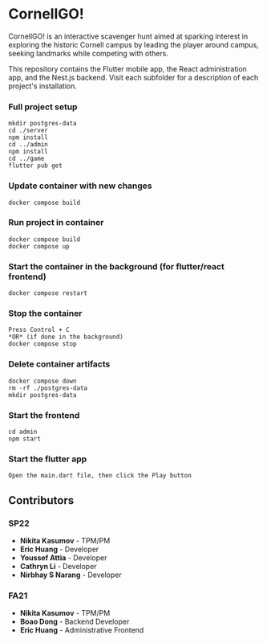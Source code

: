 # CornellGO!

CornellGO! is an interactive scavenger hunt aimed at sparking interest in exploring the historic Cornell campus by leading the player around campus, seeking landmarks while competing with others.

This repository contains the Flutter mobile app, the React administration app, and the Nest.js backend. Visit each subfolder for a description of each project's installation.

### Full project setup

```
mkdir postgres-data
cd ./server
npm install
cd ../admin
npm install
cd ../game
flutter pub get
```

### Update container with new changes

```
docker compose build
```

### Run project in container

```
docker compose build
docker compose up
```

### Start the container in the background (for flutter/react frontend)

```
docker compose restart
```

### Stop the container

```
Press Control + C
*OR* (if done in the background)
docker compose stop
```

### Delete container artifacts

```
docker compose down
rm -rf ./postgres-data
mkdir postgres-data
```

### Start the frontend

```
cd admin
npm start
```

### Start the flutter app

```
Open the main.dart file, then click the Play button
```

## Contributors

### SP22

- **Nikita Kasumov** - TPM/PM
- **Eric Huang** - Developer
- **Youssef Attia** - Developer
- **Cathryn Li** - Developer
- **Nirbhay S Narang** - Developer

### FA21

- **Nikita Kasumov** - TPM/PM
- **Boao Dong** - Backend Developer
- **Eric Huang** - Administrative Frontend
